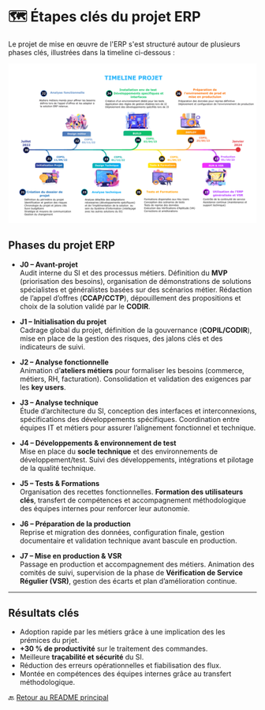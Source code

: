 # 🗺️ Étapes clés du projet ERP

Le projet de mise en œuvre de l'ERP s'est structuré autour de plusieurs phases clés, illustrées dans la timeline ci-dessous :

![Timeline du projet ERP](images/etapes-projet.png)


## Phases du projet ERP

- **J0 – Avant-projet**  
  Audit interne du SI et des processus métiers. Définition du **MVP** (priorisation des besoins), organisation de démonstrations de solutions spécialistes et généralistes basées sur des scénarios métier. Rédaction de l’appel d’offres (**CCAP/CCTP**), dépouillement des propositions et choix de la solution validé par le **CODIR**.  

- **J1 – Initialisation du projet**  
  Cadrage global du projet, définition de la gouvernance (**COPIL/CODIR**), mise en place de la gestion des risques, des jalons clés et des indicateurs de suivi.  

- **J2 – Analyse fonctionnelle**  
  Animation d’**ateliers métiers** pour formaliser les besoins (commerce, métiers, RH, facturation). Consolidation et validation des exigences par les **key users**.  

- **J3 – Analyse technique**  
  Étude d’architecture du SI, conception des interfaces et interconnexions, spécifications des développements spécifiques. Coordination entre équipes IT et métiers pour assurer l’alignement fonctionnel et technique.  

- **J4 – Développements & environnement de test**  
  Mise en place du **socle technique** et des environnements de développement/test. Suivi des développements, intégrations et pilotage de la qualité technique.  

- **J5 – Tests & Formations**  
  Organisation des recettes fonctionnelles. **Formation des utilisateurs clés**, transfert de compétences et accompagnement méthodologique des équipes internes pour renforcer leur autonomie.  

- **J6 – Préparation de la production**  
  Reprise et migration des données, configuration finale, gestion documentaire et validation technique avant bascule en production.  

- **J7 – Mise en production & VSR**  
  Passage en production et accompagnement des métiers. Animation des comités de suivi, supervision de la phase de **Vérification de Service Régulier (VSR)**, gestion des écarts et plan d’amélioration continue.  

---

## Résultats clés

- Adoption rapide par les métiers grâce à une implication des les prémices du prjet.   
- **+30 % de productivité** sur le traitement des commandes.  
- Meilleure **traçabilité et sécurité** du SI.  
- Réduction des erreurs opérationnelles et fiabilisation des flux.  
- Montée en compétences des équipes internes grâce au transfert méthodologique.  


🔙 [Retour au README principal](../README.md)
